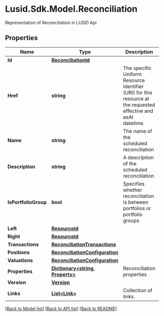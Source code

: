 # Lusid.Sdk.Model.Reconciliation
Representation of Reconciliation in LUSID Api

## Properties

Name | Type | Description | Notes
------------ | ------------- | ------------- | -------------
**Id** | [**ReconciliationId**](ReconciliationId.md) |  | [optional] 
**Href** | **string** | The specific Uniform Resource Identifier (URI) for this resource at the requested effective and asAt datetime. | [optional] 
**Name** | **string** | The name of the scheduled reconciliation | [optional] 
**Description** | **string** | A description of the scheduled reconciliation | [optional] 
**IsPortfolioGroup** | **bool** | Specifies whether reconciliation is between portfolios or portfolio groups | [optional] 
**Left** | [**ResourceId**](ResourceId.md) |  | [optional] 
**Right** | [**ResourceId**](ResourceId.md) |  | [optional] 
**Transactions** | [**ReconciliationTransactions**](ReconciliationTransactions.md) |  | [optional] 
**Positions** | [**ReconciliationConfiguration**](ReconciliationConfiguration.md) |  | [optional] 
**Valuations** | [**ReconciliationConfiguration**](ReconciliationConfiguration.md) |  | [optional] 
**Properties** | [**Dictionary&lt;string, Property&gt;**](Property.md) | Reconciliation properties | [optional] 
**Version** | [**Version**](Version.md) |  | [optional] 
**Links** | [**List&lt;Link&gt;**](Link.md) | Collection of links. | [optional] 

[[Back to Model list]](../README.md#documentation-for-models) [[Back to API list]](../README.md#documentation-for-api-endpoints) [[Back to README]](../README.md)

